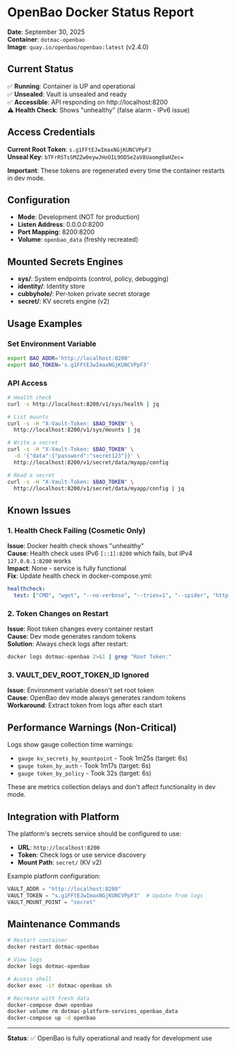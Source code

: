 # OpenBao Docker Status Report

**Date**: September 30, 2025  
**Container**: `dotmac-openbao`  
**Image**: `quay.io/openbao/openbao:latest` (v2.4.0)

## Current Status

✅ **Running**: Container is UP and operational  
✅ **Unsealed**: Vault is unsealed and ready  
✅ **Accessible**: API responding on http://localhost:8200  
⚠️ **Health Check**: Shows "unhealthy" (false alarm - IPv6 issue)

## Access Credentials

**Current Root Token**: `s.g1FFtEJwImaxNGjKUNCVPpF3`  
**Unseal Key**: `bTFrRSTsSMZZw0eywJHoOIL9OD5e2aV8Uaomg0aHZec=`

**Important**: These tokens are regenerated every time the container restarts in dev mode.

## Configuration

- **Mode**: Development (NOT for production)
- **Listen Address**: 0.0.0.0:8200
- **Port Mapping**: 8200:8200
- **Volume**: `openbao_data` (freshly recreated)

## Mounted Secrets Engines

- **sys/**: System endpoints (control, policy, debugging)
- **identity/**: Identity store
- **cubbyhole/**: Per-token private secret storage
- **secret/**: KV secrets engine (v2)

## Usage Examples

### Set Environment Variable
```bash
export BAO_ADDR='http://localhost:8200'
export BAO_TOKEN='s.g1FFtEJwImaxNGjKUNCVPpF3'
```

### API Access
```bash
# Health check
curl -s http://localhost:8200/v1/sys/health | jq

# List mounts
curl -s -H "X-Vault-Token: $BAO_TOKEN" \
  http://localhost:8200/v1/sys/mounts | jq

# Write a secret
curl -s -H "X-Vault-Token: $BAO_TOKEN" \
  -d '{"data":{"password":"secret123"}}' \
  http://localhost:8200/v1/secret/data/myapp/config

# Read a secret
curl -s -H "X-Vault-Token: $BAO_TOKEN" \
  http://localhost:8200/v1/secret/data/myapp/config | jq
```

## Known Issues

### 1. Health Check Failing (Cosmetic Only)
**Issue**: Docker health check shows "unhealthy"  
**Cause**: Health check uses IPv6 `[::1]:8200` which fails, but IPv4 `127.0.0.1:8200` works  
**Impact**: None - service is fully functional  
**Fix**: Update health check in docker-compose.yml:
```yaml
healthcheck:
  test: ["CMD", "wget", "--no-verbose", "--tries=1", "--spider", "http://127.0.0.1:8200/v1/sys/health"]
```

### 2. Token Changes on Restart
**Issue**: Root token changes every container restart  
**Cause**: Dev mode generates random tokens  
**Solution**: Always check logs after restart:
```bash
docker logs dotmac-openbao 2>&1 | grep "Root Token:"
```

### 3. VAULT_DEV_ROOT_TOKEN_ID Ignored
**Issue**: Environment variable doesn't set root token  
**Cause**: OpenBao dev mode always generates random tokens  
**Workaround**: Extract token from logs after each start

## Performance Warnings (Non-Critical)

Logs show gauge collection time warnings:
- `gauge kv_secrets_by_mountpoint` - Took 1m25s (target: 6s)
- `gauge token_by_auth` - Took 1m17s (target: 6s)
- `gauge token_by_policy` - Took 32s (target: 6s)

These are metrics collection delays and don't affect functionality in dev mode.

## Integration with Platform

The platform's secrets service should be configured to use:
- **URL**: `http://localhost:8200`
- **Token**: Check logs or use service discovery
- **Mount Path**: `secret/` (KV v2)

Example platform configuration:
```python
VAULT_ADDR = "http://localhost:8200"
VAULT_TOKEN = "s.g1FFtEJwImaxNGjKUNCVPpF3"  # Update from logs
VAULT_MOUNT_POINT = "secret"
```

## Maintenance Commands

```bash
# Restart container
docker restart dotmac-openbao

# View logs
docker logs dotmac-openbao

# Access shell
docker exec -it dotmac-openbao sh

# Recreate with fresh data
docker-compose down openbao
docker volume rm dotmac-platform-services_openbao_data
docker-compose up -d openbao
```

---

**Status**: ✅ OpenBao is fully operational and ready for development use
